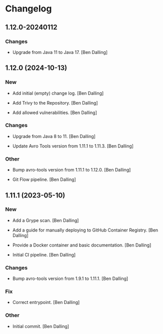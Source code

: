 # Changelog


## 1.12.0-20240112

### Changes

* Upgrade from Java 11 to Java 17. [Ben Dalling]


## 1.12.0 (2024-10-13)

### New

* Add initial (empty) change log. [Ben Dalling]

* Add Trivy to the Repository. [Ben Dalling]

* Add allowed vulnerabilities. [Ben Dalling]

### Changes

* Upgrade from Java 8 to 11. [Ben Dalling]

* Update Avro Tools version from 1.11.1 to 1.11.3. [Ben Dalling]

### Other

* Bump avro-tools version from 1.11.1 to 1.12.0. [Ben Dalling]

* Git Flow pipeline. [Ben Dalling]


## 1.11.1 (2023-05-10)

### New

* Add a Grype scan. [Ben Dalling]

* Add a guide for manually deploying to GitHub Container Registry. [Ben Dalling]

* Provide a Docker container and basic documentation. [Ben Dalling]

* Initial CI pipeline. [Ben Dalling]

### Changes

* Bump avro-tools version from 1.9.1 to 1.11.1. [Ben Dalling]

### Fix

* Correct entrypoint. [Ben Dalling]

### Other

* Initial commit. [Ben Dalling]


